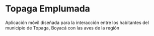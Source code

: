 # Topaga Emplumada
Aplicación móvil diseñada para la interacción entre los habitantes del municipio de Topaga, Boyacá con las aves de la región
